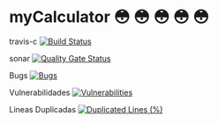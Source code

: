 # myCalculator :flushed: :flushed: :flushed: :flushed: :flushed: 



travis-c [![Build Status](https://travis-ci.com/danielmonroym/myCalculator.svg?branch=master)](https://travis-ci.com/danielmonroym/myCalculator)

sonar  [![Quality Gate Status](https://sonarcloud.io/api/project_badges/measure?project=danielmonroym_myCalculator&metric=alert_status)](https://sonarcloud.io/dashboard?id=danielmonroym_myCalculator)

Bugs [![Bugs](https://sonarcloud.io/api/project_badges/measure?project=danielmonroym_myCalculator&metric=bugs)](https://sonarcloud.io/dashboard?id=danielmonroym_myCalculator)
 
 Vulnerabilidades [![Vulnerabilities](https://sonarcloud.io/api/project_badges/measure?project=danielmonroym_myCalculator&metric=vulnerabilities)](https://sonarcloud.io/dashboard?id=danielmonroym_myCalculator)

 Lineas Duplicadas [![Duplicated Lines (%)](https://sonarcloud.io/api/project_badges/measure?project=danielmonroym_myCalculator&metric=duplicated_lines_density)](https://sonarcloud.io/dashboard?id=danielmonroym_myCalculator)
